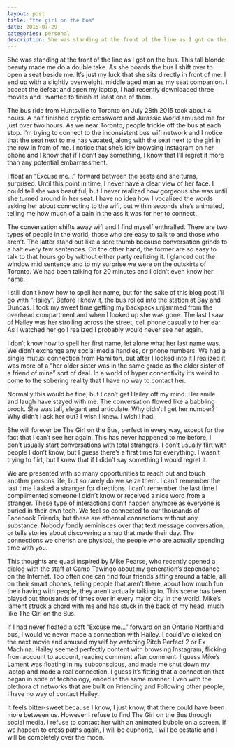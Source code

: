 ```yaml
---
layout: post
title: "the girl on the bus"
date: 2015-07-29
categories: personal
description: She was standing at the front of the line as I got on the bus. This tall blonde beauty made me do a double take.
---
```


She was standing at the front of the line as I got on the bus. This tall blonde beauty made me do a double take. As she boards the bus I shift over to open a seat beside me. It’s just my luck that she sits directly in front of me. I end up with a slightly overweight, middle aged man as my seat companion. I accept the defeat and open my laptop, I had recently downloaded three movies and I wanted to finish at least one of them.

The bus ride from Huntsville to Toronto on July 28th 2015 took about 4 hours. A half finished cryptic crossword and Jurassic World amused me for just over two hours. As we near Toronto, people trickle off the bus at each stop. I’m trying to connect to the inconsistent bus wifi network and I notice that the seat next to me has vacated, along with the seat next to the girl in the row in from of me. I notice that she’s idly browsing Instagram on her phone and I know that if I don’t say something, I know that I’ll regret it more than any potential embarrassment.

I float an “Excuse me…” forward between the seats and she turns, surprised. Until this point in time, I never have a clear view of her face. I could tell she was beautiful, but I never realized how gorgeous she was until she turned around in her seat. I have no idea how I vocalized the words asking her about connecting to the wifi, but within seconds she’s animated, telling me how much of a pain in the ass it was for her to connect.

The conversation shifts away wifi and I find myself enthralled. There are two types of people in the world, those who are easy to talk to and those who aren’t. The latter stand out like a sore thumb because conversation grinds to a halt every few sentences. On the other hand, the former are so easy to talk to that hours go by without either party realizing it. I glanced out the window mid sentence and to my surprise we were on the outskirts of Toronto. We had been talking for 20 minutes and I didn’t even know her name.

I still don’t know how to spell her name, but for the sake of this blog post I’ll go with “Hailey”. Before I knew it, the bus rolled into the station at Bay and Dundas. I took my sweet time getting my backpack unjammed from the overhead compartment and when I looked up she was gone. The last I saw of Hailey was her strolling across the street, cell phone casually to her ear. As I watched her go I realized I probably would never see her again.

I don’t know how to spell her first name, let alone what her last name was. We didn’t exchange any social media handles, or phone numbers. We had a single mutual connection from Hamilton, but after I looked into it I realized it was more of a “her older sister was in the same grade as the older sister of a friend of mine” sort of deal. In a world of hyper connectivity it’s weird to come to the sobering reality that I have no way to contact her.

Normally this would be fine, but I can’t get Hailey off my mind. Her smile and laugh have stayed with me. The conversation flowed like a babbling brook. She was tall, elegant and articulate. Why didn’t I get her number? Why didn’t I ask her out? I wish I knew. I wish I had.

She will forever be The Girl on the Bus, perfect in every way, except for the fact that I can’t see her again. This has never happened to me before, I don’t usually start conversations with total strangers. I don’t usually flirt with people I don’t know, but I guess there’s a first time for everything. I wasn’t trying to flirt, but I knew that if I didn’t say something I would regret it.

We are presented with so many opportunities to reach out and touch another persons life, but so rarely do we seize them. I can’t remember the last time I asked a stranger for directions. I can’t remember the last time I complimented someone I didn’t know or received a nice word from a stranger. These type of interactions don’t happen anymore as everyone is buried in their own tech. We feel so connected to our thousands of Facebook Friends, but these are ethereal connections without any substance. Nobody fondly reminisces over that text message conversation, or tells stories about discovering a snap that made their day. The connections we cherish are physical, the people who are actually spending time with you.

This thoughts are quasi inspired by Mike Pearse, who recently opened a dialog with the staff at Camp Tawingo about my generation’s dependance on the Internet. Too often one can find four friends sitting around a table, all on their smart phones, telling people that aren’t there, about how much fun their having with people, they aren’t actually talking to. This scene has been played out thousands of times over in every major city in the world. Mike’s lament struck a chord with me and has stuck in the back of my head, much like The Girl on the Bus.

If I had never floated a soft “Excuse me…” forward on an Ontario Northland bus, I would’ve never made a connection with Hailey. I could’ve clicked on the next movie and amused myself by watching Pitch Perfect 2 or Ex Machina. Hailey seemed perfectly content with browsing Instagram, flicking from account to account, reading comment after comment. I guess Mike’s Lament was floating in my subconscious, and made me shut down my laptop and made a real connection. I guess it’s fitting that a connection that began in spite of technology, ended in the same manner. Even with the plethora of networks that are built on Friending and Following other people, I have no way of contact Hailey.

It feels bitter-sweet because I know, I just know, that there could have been more between us. However I refuse to find The Girl on the Bus through social media. I refuse to contact her with an animated bubble on a screen. If we happen to cross paths again, I will be euphoric, I will be ecstatic and I will be completely over the moon.
